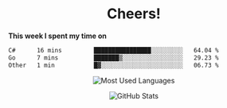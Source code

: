 <h1 align="center">Cheers!</h1>

**This week I spent my time on**
<!--START_SECTION:waka-->

```txt
C#      16 mins         ████████████████░░░░░░░░░   64.04 %
Go      7 mins          ███████▒░░░░░░░░░░░░░░░░░   29.23 %
Other   1 min           █▓░░░░░░░░░░░░░░░░░░░░░░░   06.73 %
```

<!--END_SECTION:waka-->

<p align="center"><img src="https://github-readme-stats.vercel.app/api/top-langs/?username=thnkrn&layout=compact&hide=html&theme=tokyonight" alt="Most Used Languages" /></p>

<p align="center"><img src="https://github-readme-stats.vercel.app/api?username=thnkrn&show_icons=true&count_private=true&theme=tokyonight&show=reviews&hide_rank=false&rank_icon=github" alt="GitHub Stats" /></p>

<!-- <p align="center"><a href="https://wakatime.com"><img src="https://wakatime.com/share/@thnkrn/40092326-d1bd-471b-89da-9a7c63939402.png" /></p>
 -->
